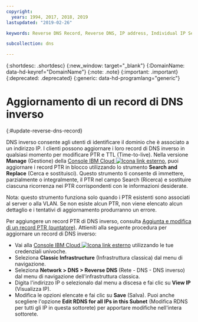 ```yaml
---
copyright:
  years: 1994, 2017, 2018, 2019
lastupdated: "2019-02-26"

keywords: Reverse DNS Record, Reverse DNS, IP address, Individual IP Select

subcollection: dns

---
```


{:shortdesc: .shortdesc}
{:new_window: target="_blank"}
{:DomainName: data-hd-keyref="DomainName"}
{:note: .note}
{:important: .important}
{:deprecated: .deprecated}
{:generic: data-hd-programlang="generic"}

# Aggiornamento di un record di DNS inverso
{:#update-reverse-dns-record}

DNS inverso consente agli utenti di identificare il dominio che è associato a un indirizzo IP. I clienti possono aggiornare i loro record di DNS inverso in qualsiasi momento per modificare PTR e TTL (Time-to-live). Nella versione **Manage** (Gestione) della [Console IBM Cloud ![Icona link esterno](../../icons/launch-glyph.svg "Icona link esterno")](https://{DomainName}/), puoi aggiornare i record PTR in blocco utilizzando lo strumento **Search and Replace** (Cerca e sostituisci). Questo strumento ti consente di immettere, parzialmente o integralmente, il PTR nel campo Search (Ricerca) e sostituire ciascuna ricorrenza nei PTR corrispondenti con le informazioni desiderate. 

Nota: questo strumento funziona solo quando i PTR esistenti sono associati al server o alla VLAN. Se non esiste alcun PTR, non viene elencato alcun dettaglio e i tentativi di aggiornamento produrranno un errore. 

Per aggiungere un record PTR di DNS inverso, consulta [Aggiunta e modifica di un record PTR (puntatore)](/docs/infrastructure/dns?topic=dns-add-or-edit-a-ptr-pointer-record). Attieniti alla seguente procedura per aggiornare un record di DNS inverso:

 * Vai alla [Console IBM Cloud ![Icona link esterno](../../icons/launch-glyph.svg "Icona link esterno")](https://{DomainName}/) utilizzando le tue credenziali univoche.
 * Seleziona **Classic Infrastructure** (Infrastruttura classica) dal menu di navigazione.
 * Seleziona **Network > DNS > Reverse DNS** (Rete - DNS - DNS inverso) dal menu di navigazione dell'infrastruttura classica.
 * Digita l'indirizzo IP o selezionalo dal menu a discesa e fai clic su **View IP** (Visualizza IP).
 * Modifica le opzioni elencate e fai clic su **Save** (Salva). Puoi anche scegliere l'opzione **Edit RDNS for all IPs in this Subnet** (Modifica RDNS per tutti gli IP in questa sottorete) per apportare modifiche nell'intera sottorete. 
 

